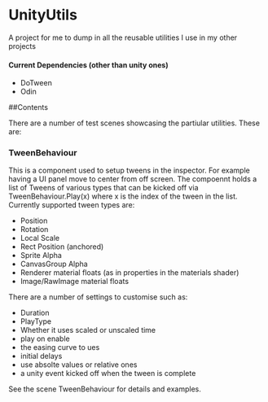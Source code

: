 # UnityUtils
A project for me to dump in all the reusable utilities I use in my other projects

#### Current Dependencies (other than unity ones)
- DoTween
- Odin

##Contents

There are a number of test scenes showcasing the partiular utilities. These are:

### TweenBehaviour
This is a component used to setup tweens in the inspector. For example having a UI panel move to center from off screen. 
The compoennt holds a list of Tweens of various types that can be kicked off via TweenBehaviour.Play(x) where x is the index of the tween in the list.
Currently supported tween types are:
- Position
- Rotation
- Local Scale
- Rect Position (anchored)
- Sprite Alpha
- CanvasGroup Alpha
- Renderer material floats (as in properties in the materials shader)
- Image/RawImage material floats

There are a number of settings to customise such as:
- Duration
- PlayType
- Whether it uses scaled or unscaled time
- play on enable
- the easing curve to ues
- initial delays
- use absolte values or relative ones
- a unity event kicked off when the tween is complete

See the scene TweenBehaviour for details and examples.

